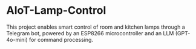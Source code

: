 # AIoT-Lamp-Control
This project enables smart control of room and kitchen lamps through a Telegram bot, powered by an ESP8266 microcontroller and an LLM (GPT-4o-mini) for command processing.
